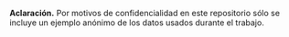 
**Aclaración.**
Por motivos de confidencialidad en este repositorio sólo se incluye un ejemplo anónimo de los datos usados durante el trabajo.
